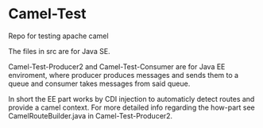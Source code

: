 # Camel-Test
Repo for testing apache camel



The files in src are for Java SE.

Camel-Test-Producer2 and Camel-Test-Consumer are for Java EE enviroment, where producer produces messages and sends them to a queue and consumer takes messages from said queue.

In short the EE part works by CDI injection to automaticly detect routes and provide a camel context. For more detailed  info regarding the how-part see CamelRouteBuilder.java in Camel-Test-Producer2.
